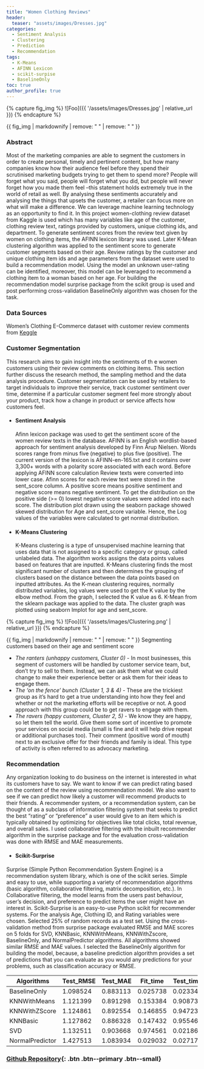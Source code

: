 ```yaml
---
title: "Women Clothing Reviews"
header:
  teaser: "assets/images/Dresses.jpg"
categories:
  - Sentiment Analysis
  - Clustering
  - Prediction
  - Recommendation
tags:
  - K-Means
  - AFINN Lexicon
  - scikit-surpise
  - BaselineOnly
toc: true
author_profile: true
---
```


{% capture fig_img %}
![Foo]({{ '/assets/images/Dresses.jpg' | relative_url }})
{% endcapture %}

{{ fig_img | markdownify | remove: "
" | remove: "
" }}

### Abstract
Most of the marketing companies are able to segment the customers in order to create personal, timely and pertinent content, but how many companies know how their audience feel before they spend their scrutinised marketing budgets trying to get them to spend more? People will forget what you said, people will forget what you did, but people will never forget how you made them feel –this statement holds extremely true in the world of retail as well. By analysing these sentiments accurately and analysing the things that upsets the customer, a retailer can focus more on what will make a difference. We can leverage machine learning technology as an opportunity to find it. In this project women-clothing review dataset from Kaggle is used which has many variables like age of the customer, clothing review text, ratings provided by customers, unique clothing ids, and department. To generate sentiment scores from the review text given by women on clothing items, the AFINN lexicon library was used. Later K-Mean clustering algorithm was applied to the sentiment score to generate customer segments based on their age. Review ratings by the customer and unique clothing item ids and age parameters from the dataset were used to build a recommendation model. Using the model an unknown user-rating can be identified, moreover, this model can be leveraged to recommend a clothing item to a woman based on her age. For building the recommendation model surprise package from the scikit group is used and post performing cross-validation BaselineOnly algorithm was chosen for the task. 

### Data Sources
Women’s Clothing E-Commerce dataset with customer review comments from [Keggle](https://www.kaggle.com/nicapotato/womens-ecommerce-clothing-reviews)

### Customer Segmentation
This research aims to gain insight into the sentiments of th e women customers using their review comments on clothing items. This section further discuss the research method, the sampling method and the data analysis procedure. Customer segmentation can be used by retailers to target individuals to improve their service, track customer sentiment over time, determine if a particular customer segment feel more strongly about your product, track how a change in product or service affects how customers feel.
  * #### Sentiment Analysis
	Afinn lexicon package was used to get the sentiment score of the women review texts in the database. AFINN is an English wordlist-based approach for sentiment analysis developed by Finn Årup Nielsen. Words scores range from minus five (negative) to plus five (positive). The current version of the lexicon is AFINN-en-165.txt and it contains over 3,300+ words with a polarity score associated with each word. Before applying AFINN score calculation Review texts were converted into lower case. Afinn scores for each review text were stored in the sent_score column. A positive score means positive sentiment and negative score means negative sentiment. To get the distribution on the positive side (>= 0) lowest negative score values were added into each score. The distribution plot drawn using the seaborn package showed skewed distribution for Age and sent_score variable. Hence, the Log values of the variables were calculated to get normal distribution.
  * #### K-Means Clustering
	K-Means clustering is a type of unsupervised machine learning that uses data that is not assigned to a specific category or group, called unlabeled data. The algorithm works assigns the data points values based on features that are inputted. K-Means clustering finds the most significant number of clusters and then determines the grouping of clusters based on the distance between the data points based on inputted attributes. As the K-mean clustering requires, normally distributed variables, log values were used to get the K value by the elbow method. From the graph, I selected the K value as 6. K-Mean from the sklearn package was applied to the data. The cluster graph was plotted using seaborn lmplot for age and sent_score. 

{% capture fig_img %}
![Foo]({{ '/assets/images/Clustering.png' | relative_url }})
{% endcapture %}

{{ fig_img | markdownify | remove: "
" | remove: "
" }} Segmenting customers based on their age and sentiment score

- *The ranters (unhappy customers, Cluster 0)* - In most businesses, this segment of customers will be handled by customer service team, but, don’t try to sell to them. Instead, we can ask them what we could change to make their experience better or ask them for their ideas to engage them.<br>
- *The ‘on the fence’ bunch (Cluster 1, 3 & 4)* - These are the trickiest group as it’s hard to get a true understanding into how they feel and whether or not the marketing efforts will be receptive or not. A good approach with this group could be to get ravers to engage with them.
- *The ravers (happy customers, Cluster 2, 5)* - We know they are happy, so let them tell the world. Give them some sort of incentive to promote your services on social media (small is fine and it will help drive repeat or additional purchases too). Their comment (positive word of mouth) next to an exclusive offer for their friends and family is ideal. This type of activity is often referred to as advocacy marketing.

### Recommendation
Any organization looking to do business on the internet is interested in what its customers have to say. We want to know if we can predict rating based on the content of the review using recommendation model. We also want to see if we can predict how likely a customer will recommend products to their friends. A recommender system, or a recommendation system, can be thought of as a subclass of information filtering system that seeks to predict the best “rating” or “preference” a user would give to an item which is typically obtained by optimizing for objectives like total clicks, total revenue, and overall sales. I used collaborative filtering with the inbuilt recommender algorithm in the surprise package and for the evaluation cross-validation was done with RMSE and MAE measurements. 

  * #### Scikit-Surprise
Surprise (Simple Python Recommendation System Engine) is a recommendation system library, which is one of the scikit series. Simple and easy to use, while supporting a variety of recommendation algorithms (basic algorithm, collaborative filtering, matrix decomposition, etc.). In Collaborative filtering, the model learns from the users past behaviour, user’s decision, and preference to predict items the user might have an interest in. Scikit-Surprise is an easy-to-use Python scikit for recommender systems.
For the analysis Age, Clothing ID, and Rating variables were chosen. Selected 25% of random records as a test set. Using the cross-validation method from surprise package evaluated RMSE and MAE scores on 5 folds for SVD, KNNBasic, KNNWithMeans, KNNWithZscore, BaselineOnly, and NormalPredictor algorithms. All algorithms showed similar RMSE and MAE values. I selected the BaselineOnly algorithm for building the model, because, a baseline prediction algorithm provides a set of predictions that you can evaluate as you would any predictions for your problems, such as classification accuracy or RMSE. 

|Algorithms	|Test_RMSE	|Test_MAE	|Fit_time	|Test_time |
|----------     |---------      |--------       |--------       |--------- |
|BaselineOnly	|1.098524	|0.883113	|0.025738	|0.023345  |
|KNNWithMeans	|1.121399	|0.891298	|0.153384	|0.908731  |
|KNNWithZScore	|1.124861	|0.892554	|0.146855	|0.947234  |
|KNNBasic	|1.127862	|0.886328	|0.147432	|0.955465  |
|SVD	        |1.132511	|0.903668	|0.974561	|0.021864  |
|NormalPredictor|1.427513	|1.083934	|0.029032	|0.027179  |

### [Github Repository](https://github.com/GARV3007/Data-Mining-codes/tree/master/Term%20Project){: .btn .btn--primary .btn--small}
